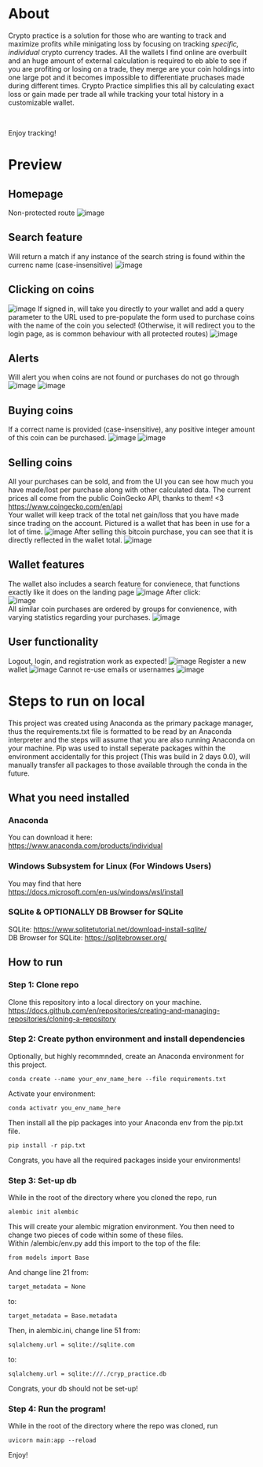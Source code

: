 # About
Crypto practice is a solution for those who are wanting to track and maximize profits while minigating loss by focusing on tracking _specific, individual_ crypto currency trades. All the wallets I find online are overbuilt and an huge amount of external calculation is required to eb able to see if you are profiting or losing on a trade, they merge are your coin holdings into one large pot and it becomes impossible to differentiate pruchases made during different times. Crypto Practice simplifies this all by calculating exact loss or gain made per trade all while tracking your total history in a customizable wallet.

<br />

Enjoy tracking!

# Preview
## Homepage
Non-protected route
![image](https://user-images.githubusercontent.com/73137447/155801709-91177fd1-22b3-4fde-b7e8-2c8078ecc170.png)
## Search feature
Will return a match if any instance of the search string is found within the currenc name (case-insensitive)
![image](https://user-images.githubusercontent.com/73137447/155802940-e23aeae7-ac06-4a31-96de-047122e899e0.png)
## Clicking on coins
![image](https://user-images.githubusercontent.com/73137447/155803039-a96d74d5-e174-4b7f-bad9-679bcf4c3519.png)
If signed in, will take you directly to your wallet and add a query parameter to the URL used to pre-populate the form used to purchase coins with the name of the coin you selected! (Otherwise, it will redirect you to the login page, as is common behaviour with all protected routes)
![image](https://user-images.githubusercontent.com/73137447/155803059-fa235a8d-5f09-4d2e-8085-95db08d95f9a.png)
## Alerts 
Will alert you when coins are not found or purchases do not go through
![image](https://user-images.githubusercontent.com/73137447/155803156-109ab527-e756-418b-bc61-cf19d63dfcd0.png)
![image](https://user-images.githubusercontent.com/73137447/155803177-b039bee1-98ef-4880-83e2-095f1149fc37.png)
## Buying coins
If a correct name is provided (case-insensitive), any positive integer amount of this coin can be purchased.
![image](https://user-images.githubusercontent.com/73137447/155803725-a2f35b4a-82ae-4f49-beb4-2482ce3f659e.png)
![image](https://user-images.githubusercontent.com/73137447/155803763-ada04872-44a4-4ae0-aefd-3d2f6202bd34.png)
## Selling coins
All your purchases can be sold, and from the UI you can see how much you have made/lost per purchase along with other calculated data.
The current prices all come from the public CoinGecko API, thanks to them! <3 <br />
https://www.coingecko.com/en/api
<br />
Your wallet will keep track of the total net gain/loss that you have made since trading on the account. Pictured is a wallet that has been in use for a lot of time.
![image](https://user-images.githubusercontent.com/73137447/155804702-3a1c3fd8-75f9-4b82-80e6-38ffa262a114.png)
After selling this bitcoin purchase, you can see that it is directly reflected in the wallet total.
![image](https://user-images.githubusercontent.com/73137447/155804722-81690e5f-d4d4-44b3-b782-9b96013d47a6.png)
## Wallet features
The wallet also includes a search feature for convienece, that functions exactly like it does on the landing page
![image](https://user-images.githubusercontent.com/73137447/155804953-34b76e69-d45e-4df2-8098-f6b2a08d62a7.png)
After click: <br />
![image](https://user-images.githubusercontent.com/73137447/155804978-81b09461-5996-4a81-94d4-a0a7cd43246b.png)
<br />
All similar coin purchases are ordered by groups for convienence, with varying statistics regarding your purchases.
![image](https://user-images.githubusercontent.com/73137447/155805085-e136fa09-75e1-4944-9e21-12a89b38f1e1.png)
## User functionality
Logout, login, and registration work as expected!
![image](https://user-images.githubusercontent.com/73137447/155805162-5274ee1c-3d9f-43a1-b82d-2268ebaf2f7c.png)
Register a new wallet
![image](https://user-images.githubusercontent.com/73137447/155805200-aff98631-c41d-4684-82b5-9edafdaf881f.png)
Cannot re-use emails or usernames
![image](https://user-images.githubusercontent.com/73137447/155805269-092ab7ce-d04a-43d5-9b42-c127a650a9ed.png)
 

# Steps to run on local
This project was created using Anaconda as the primary package manager, thus the requirements.txt file is formatted to be read by an Anaconda interpreter and the steps will assume that you are also running Anaconda on your machine. Pip was used to install seperate packages within the environment accidentally for this project (This was build in 2 days 0.0), will manually transfer all packages to those available through the conda in the future.
## What you need installed
### Anaconda
You can download it here: <br />
https://www.anaconda.com/products/individual
### Windows Subsystem for Linux (For Windows Users)
You may find that here <br />
https://docs.microsoft.com/en-us/windows/wsl/install
### SQLite & OPTIONALLY DB Browser for SQLite
SQLite: https://www.sqlitetutorial.net/download-install-sqlite/
<br/>
DB Browser for SQLite: https://sqlitebrowser.org/

## How to run
### Step 1: Clone repo
Clone this repository into a local directory on your machine. <br />
https://docs.github.com/en/repositories/creating-and-managing-repositories/cloning-a-repository
<br />
### Step 2: Create python environment and install dependencies
Optionally, but highly recommnded, create an Anaconda environment for this project. <br/>
```
conda create --name your_env_name_here --file requirements.txt
```
Activate your environment:
```
conda activatr you_env_name_here
```
Then install all the pip packages into your Anaconda env from the pip.txt file. <br />
```
pip install -r pip.txt
```
Congrats, you have all the required packages inside your environments!
### Step 3: Set-up db
While in the root of the directory where you cloned the repo, run
```
alembic init alembic
```
This will create your alembic migration environment. You then need to change two pieces of code within some of these files.
<br />
Within /alembic/env.py add this import to the top of the file:
```
from models import Base
```
And change line 21 from:
```
target_metadata = None
```
to:
```
target_metadata = Base.metadata
```
Then, in alembic.ini, change line 51 from:
```
sqlalchemy.url = sqlite://sqlite.com
```
to:
```
sqlalchemy.url = sqlite:///./cryp_practice.db

```
Congrats, your db should not be set-up!
### Step 4: Run the program!
While in the root of the directory where the repo was cloned, run 
```
uvicorn main:app --reload
```
Enjoy!
